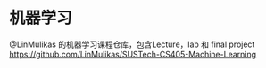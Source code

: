 # 机器学习
@LinMulikas 的机器学习课程仓库，包含Lecture，lab 和 final project \
https://github.com/LinMulikas/SUSTech-CS405-Machine-Learning